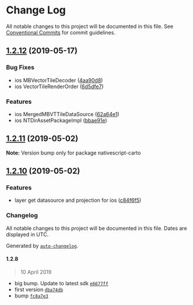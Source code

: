 # Change Log

All notable changes to this project will be documented in this file.
See [Conventional Commits](https://conventionalcommits.org) for commit guidelines.

## [1.2.12](https://github.com/farfromrefug/nativescript-carto/compare/v1.2.11...v1.2.12) (2019-05-17)


### Bug Fixes

* ios MBVectorTileDecoder ([4aa90d8](https://github.com/farfromrefug/nativescript-carto/commit/4aa90d8))
* ios VectorTileRenderOrder ([6d5dfe7](https://github.com/farfromrefug/nativescript-carto/commit/6d5dfe7))


### Features

* ios MergedMBVTTileDataSource ([62a64e1](https://github.com/farfromrefug/nativescript-carto/commit/62a64e1))
* ios NTDirAssetPackageImpl ([bbae91e](https://github.com/farfromrefug/nativescript-carto/commit/bbae91e))





## [1.2.11](https://github.com/farfromrefug/nativescript-carto/compare/v1.2.10...v1.2.11) (2019-05-02)

**Note:** Version bump only for package nativescript-carto





## [1.2.10](https://github.com/farfromrefug/nativescript-carto/compare/1.2.9...1.2.10) (2019-05-02)


### Features

* layer get datasource and projection for ios ([c84f6f5](https://github.com/farfromrefug/nativescript-carto/commit/c84f6f5))





### Changelog

All notable changes to this project will be documented in this file. Dates are displayed in UTC.

Generated by [`auto-changelog`](https://github.com/CookPete/auto-changelog).

#### 1.2.8

> 10 April 2019

- big bump. Update to latest sdk [`e6677ff`](https://github.com/farfromrefug/nativescript-carto/commit/e6677ffe0f3f63838fe149d7d418deea7e396eef)
- first version [`dba74db`](https://github.com/farfromrefug/nativescript-carto/commit/dba74db9d3b1131cceb4fb6a84761cde34a2d409)
- bump [`fc8a7e3`](https://github.com/farfromrefug/nativescript-carto/commit/fc8a7e32441342ec38dee8887a535dfb9d8f0e2b)
